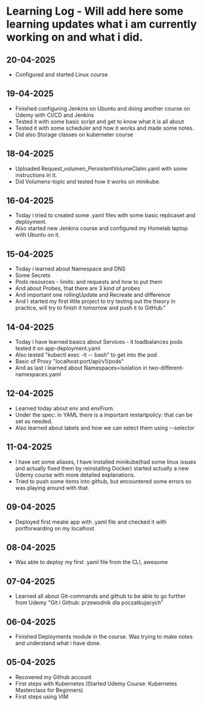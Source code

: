 # Learning Log - Will add here some learning updates what i am currently working on and what i did.
## 20-04-2025
- Configured and started Linux course 

## 19-04-2025
- Finished configuring Jenkins on Ubuntu and doing another course on Udemy with CI/CD and Jenkins
- Tested it with some basic script and get to know what it is all about
- Tested it with some scheduler and how it works and made some notes.
- Did also Storage classes on kuberneter course

## 18-04-2025
- Uploaded Request_volumen_PersistentVolumeClaIm.yaml with some instructions in it.
- Did Volumens-topic and tested how it works on minikube.

## 16-04-2025
- Today i tried to created some .yaml files with some basic replicaset and deployment.
- Also started new Jenkins course and configured my Homelab laptop with Ubuntu on it.

## 15-04-2025
- Today i learned about Namespace and DNS
- Some Secrets
- Pods resources - limits: and requests and how to put them
- And about Probes, that there are 3 kind of probes
- And important one rollingUpdate and Recreate and difference  
- And I started my first little project to try testing out the theory in practice, will try to finish it tomorrow and push it to GitHub."


## 14-04-2025
- Today i have learned basics about Services - it loadbalances pods tested it on app-deployment.yaml
- Also tested "kubectl exec -it <podname> -- bash" to get into the pod
- Basic of Proxy "localhost:port/api/v1/pods"
- And as last i learned about Namespaces=isolation in two-different-namespaces.yaml

## 12-04-2025
- Learned today about env and envFrom.
- Under the spec: in YAML there is a important restartpolicy: that can be set as needed.
- Also learned about labels and how we can select them using --selector 

## 11-04-2025
- I have set some aliases, I have installed minikube(had some linux issues and actually fixed them by reinstalling Docker) started actually a new Udemy course with more detailed explanations.
- Tried to push some items into github, but encountered some errors so was playing around with that.

## 09-04-2025
- Deployed first mealie app with .yaml file and checked it with portforwarding on my localhost

## 08-04-2025
- Was able to deploy my first .yaml file from the CLI, awesome

## 07-04-2025
- Learned all about Git-commands and github to be able to go further from Udemy "Git i Github: przewodnik dla poczatkujacych"

## 06-04-2025
- Finished Deployments module in the course. Was trying to make notes and understand what i have done.

## 05-04-2025
- Recovered my Github account
- First steps with Kubernetes (Started Udemy Course: Kubernetes Masterclass for Beginners)
- First steps using VIM




